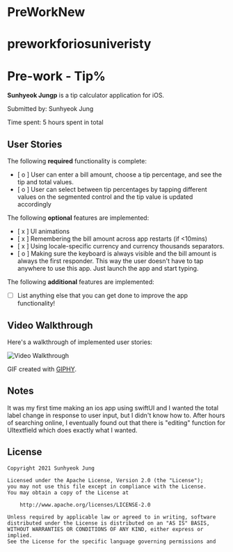 # PreWorkNew
# preworkforiosuniveristy
# Pre-work - Tip%

**Sunhyeok Jungp** is a tip calculator application for iOS.

Submitted by: Sunhyeok Jung

Time spent: 5 hours spent in total

## User Stories

The following **required** functionality is complete:

* [ o ] User can enter a bill amount, choose a tip percentage, and see the tip and total values.
* [ o ] User can select between tip percentages by tapping different values on the segmented control and the tip value is updated accordingly

The following **optional** features are implemented:

* [ x ] UI animations
* [ x ] Remembering the bill amount across app restarts (if <10mins)
* [ x ] Using locale-specific currency and currency thousands separators.
* [ o ] Making sure the keyboard is always visible and the bill amount is always the first responder. This way the user doesn't have to tap anywhere to use this app. Just launch the app and start typing.

The following **additional** features are implemented:

- [ ] List anything else that you can get done to improve the app functionality!

## Video Walkthrough

Here's a walkthrough of implemented user stories:

<img src='https://imgur.com/gallery/repIaoZ.gif' title='Video Walkthrough' width='' alt='Video Walkthrough' />

GIF created with [GIPHY](https://giphy.com).

## Notes

It was my first time making an ios app using swiftUI and I wanted the total label change in response to user input, but I didn't know how to. After hours of searching online, I eventually found out that there is "editing" function for UItextfield which does exactly what I wanted.

## License

    Copyright 2021 Sunhyeok Jung

    Licensed under the Apache License, Version 2.0 (the "License");
    you may not use this file except in compliance with the License.
    You may obtain a copy of the License at

        http://www.apache.org/licenses/LICENSE-2.0

    Unless required by applicable law or agreed to in writing, software
    distributed under the License is distributed on an "AS IS" BASIS,
    WITHOUT WARRANTIES OR CONDITIONS OF ANY KIND, either express or implied.
    See the License for the specific language governing permissions and

